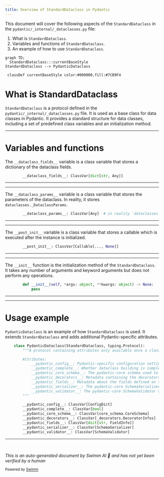 ```yaml
---
title: Overview of StandardDataclass in Pydantic
---
```

This document will cover the following aspects of the `StandardDataclass` in the `pydantic/_internal/_dataclasses.py` file:

1. What is `StandardDataclass`.
2. Variables and functions of `StandardDataclass`.
3. An example of how to use `StandardDataclass`.

```mermaid
graph TD;
  StandardDataclass:::currentBaseStyle
StandardDataclass --> PydanticDataclass

 classDef currentBaseStyle color:#000000,fill:#7CB9F4
```

# What is StandardDataclass

`StandardDataclass` is a protocol defined in the `pydantic/_internal/_dataclasses.py` file. It is used as a base class for data classes in Pydantic. It provides a standard structure for data classes, including a set of predefined class variables and an initialization method.

<SwmSnippet path="/pydantic/_internal/_dataclasses.py" line="35">

---

# Variables and functions

The `__dataclass_fields__` variable is a class variable that stores a dictionary of the dataclass fields.

```python
        __dataclass_fields__: ClassVar[dict[str, Any]]
```

---

</SwmSnippet>

<SwmSnippet path="/pydantic/_internal/_dataclasses.py" line="36">

---

The `__dataclass_params__` variable is a class variable that stores the parameters of the dataclass. In reality, it stores `dataclasses._DataclassParams`.

```python
        __dataclass_params__: ClassVar[Any]  # in reality `dataclasses._DataclassParams`
```

---

</SwmSnippet>

<SwmSnippet path="/pydantic/_internal/_dataclasses.py" line="37">

---

The `__post_init__` variable is a class variable that stores a callable which is executed after the instance is initialized.

```python
        __post_init__: ClassVar[Callable[..., None]]
```

---

</SwmSnippet>

<SwmSnippet path="/pydantic/_internal/_dataclasses.py" line="39">

---

The `__init__` function is the initialization method of the `StandardDataclass`. It takes any number of arguments and keyword arguments but does not perform any operations.

```python
        def __init__(self, *args: object, **kwargs: object) -> None:
            pass
```

---

</SwmSnippet>

<SwmSnippet path="/pydantic/_internal/_dataclasses.py" line="42">

---

# Usage example

`PydanticDataclass` is an example of how `StandardDataclass` is used. It extends `StandardDataclass` and adds additional Pydantic-specific attributes.

```python
    class PydanticDataclass(StandardDataclass, typing.Protocol):
        """A protocol containing attributes only available once a class has been decorated as a Pydantic dataclass.

        Attributes:
            __pydantic_config__: Pydantic-specific configuration settings for the dataclass.
            __pydantic_complete__: Whether dataclass building is completed, or if there are still undefined fields.
            __pydantic_core_schema__: The pydantic-core schema used to build the SchemaValidator and SchemaSerializer.
            __pydantic_decorators__: Metadata containing the decorators defined on the dataclass.
            __pydantic_fields__: Metadata about the fields defined on the dataclass.
            __pydantic_serializer__: The pydantic-core SchemaSerializer used to dump instances of the dataclass.
            __pydantic_validator__: The pydantic-core SchemaValidator used to validate instances of the dataclass.
        """

        __pydantic_config__: ClassVar[ConfigDict]
        __pydantic_complete__: ClassVar[bool]
        __pydantic_core_schema__: ClassVar[core_schema.CoreSchema]
        __pydantic_decorators__: ClassVar[_decorators.DecoratorInfos]
        __pydantic_fields__: ClassVar[dict[str, FieldInfo]]
        __pydantic_serializer__: ClassVar[SchemaSerializer]
        __pydantic_validator__: ClassVar[SchemaValidator]
```

---

</SwmSnippet>

&nbsp;

*This is an auto-generated document by Swimm AI 🌊 and has not yet been verified by a human*

<SwmMeta version="3.0.0" repo-id="Z2l0aHViJTNBJTNBREVNTy1weWRhbnRpYyUzQSUzQWdpbGFkbmF2b3Q=" repo-name="DEMO-pydantic" doc-type="class"><sup>Powered by [Swimm](/)</sup></SwmMeta>
